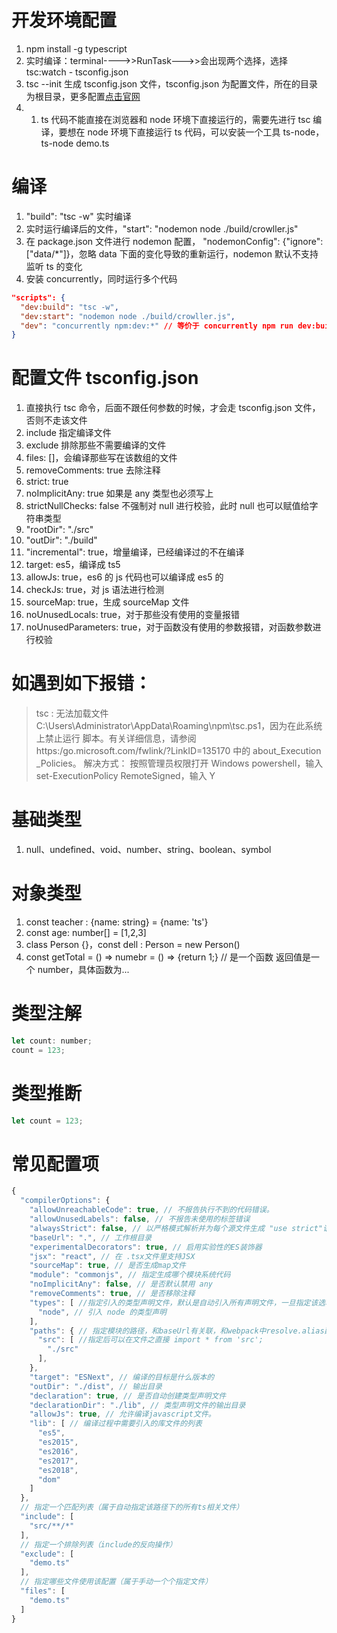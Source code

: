 # 开发环境配置

1. npm install -g typescript
2. 实时编译：terminal---->>RunTask--->>会出现两个选择，选择 tsc:watch - tsconfig.json
3. tsc --init 生成 tsconfig.json 文件，tsconfig.json 为配置文件，所在的目录为根目录，更多配置[点击官网](https://www.tslang.cn/docs/handbook/tsconfig-json.html)
4. 1. ts 代码不能直接在浏览器和 node 环境下直接运行的，需要先进行 tsc 编译，要想在 node 环境下直接运行 ts 代码，可以安装一个工具 ts-node， ts-node demo.ts

# 编译

1. "build": "tsc -w" 实时编译
2. 实时运行编译后的文件，"start": "nodemon node ./build/crowller.js"
3. 在 package.json 文件进行 nodemon 配置， "nodemonConfig": {"ignore": ["data/*"]}，忽略 data 下面的变化导致的重新运行，nodemon 默认不支持监听 ts 的变化
4. 安装 concurrently，同时运行多个代码

```json
"scripts": {
  "dev:build": "tsc -w",
  "dev:start": "nodemon node ./build/crowller.js",
  "dev": "concurrently npm:dev:*" // 等价于 concurrently npm run dev:build & npm run dev:start
}
```

# 配置文件 tsconfig.json

1. 直接执行 tsc 命令，后面不跟任何参数的时候，才会走 tsconfig.json 文件，否则不走该文件
2. include 指定编译文件
3. exclude 排除那些不需要编译的文件
4. files: []，会编译那些写在该数组的文件
5. removeComments: true 去除注释
6. strict: true
7. noImplicitAny: true 如果是 any 类型也必须写上
8. strictNullChecks: false 不强制对 null 进行校验，此时 null 也可以赋值给字符串类型
9. "rootDir": "./src"
10. "outDir": "./build"
11. "incremental": true，增量编译，已经编译过的不在编译
12. target: es5，编译成 ts5
13. allowJs: true，es6 的 js 代码也可以编译成 es5 的
14. checkJs: true，对 js 语法进行检测
15. sourceMap: true，生成 sourceMap 文件
16. noUnusedLocals: true，对于那些没有使用的变量报错
17. noUnusedParameters: true，对于函数没有使用的参数报错，对函数参数进行校验

# 如遇到如下报错：

> tsc : 无法加载文件 C:\Users\Administrator\AppData\Roaming\npm\tsc.ps1，因为在此系统上禁止运行
> 脚本。有关详细信息，请参阅 https:/go.microsoft.com/fwlink/?LinkID=135170 中的 about_Execution
> \_Policies。
> 解决方式：
> 按照管理员权限打开 Windows powershell，输入 set-ExecutionPolicy RemoteSigned，输入 Y

# 基础类型

1. null、undefined、void、number、string、boolean、symbol

# 对象类型

1. const teacher : {name: string} = {name: 'ts'}
2. const age: number[] = [1,2,3]
3. class Person {}，const dell : Person = new Person()
4. const getTotal = () => numebr = () => {return 1;} // 是一个函数 返回值是一个 number，具体函数为...

# 类型注解

```js
let count: number;
count = 123;
```

# 类型推断

```js
let count = 123;
```

# 常见配置项

```js
{
  "compilerOptions": {
    "allowUnreachableCode": true, // 不报告执行不到的代码错误。
    "allowUnusedLabels": false,	// 不报告未使用的标签错误
    "alwaysStrict": false, // 以严格模式解析并为每个源文件生成 "use strict"语句
    "baseUrl": ".", // 工作根目录
    "experimentalDecorators": true, // 启用实验性的ES装饰器
    "jsx": "react", // 在 .tsx文件里支持JSX
    "sourceMap": true, // 是否生成map文件
    "module": "commonjs", // 指定生成哪个模块系统代码
    "noImplicitAny": false, // 是否默认禁用 any
    "removeComments": true, // 是否移除注释
    "types": [ //指定引入的类型声明文件，默认是自动引入所有声明文件，一旦指定该选项，则会禁用自动引入，改为只引入指定的类型声明文件，如果指定空数组[]则不引用任何文件
      "node", // 引入 node 的类型声明
    ],
    "paths": { // 指定模块的路径，和baseUrl有关联，和webpack中resolve.alias配置一样
      "src": [ //指定后可以在文件之直接 import * from 'src';
        "./src"
      ],
    },
    "target": "ESNext", // 编译的目标是什么版本的
    "outDir": "./dist", // 输出目录
    "declaration": true, // 是否自动创建类型声明文件
    "declarationDir": "./lib", // 类型声明文件的输出目录
    "allowJs": true, // 允许编译javascript文件。
    "lib": [ // 编译过程中需要引入的库文件的列表
      "es5",
      "es2015",
      "es2016",
      "es2017",
      "es2018",
      "dom"
    ]
  },
  // 指定一个匹配列表（属于自动指定该路径下的所有ts相关文件）
  "include": [
    "src/**/*"
  ],
  // 指定一个排除列表（include的反向操作）
  "exclude": [
    "demo.ts"
  ],
  // 指定哪些文件使用该配置（属于手动一个个指定文件）
  "files": [
    "demo.ts"
  ]
}
```
